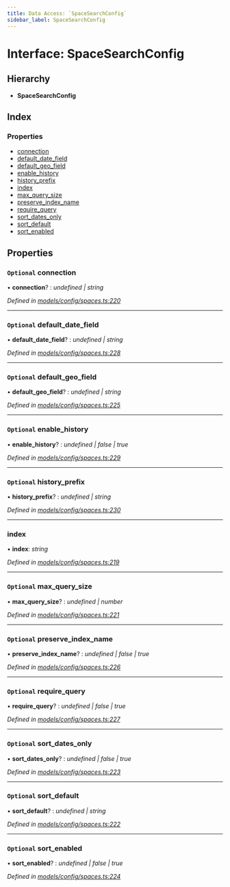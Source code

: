 ```yaml
---
title: Data Access: `SpaceSearchConfig`
sidebar_label: SpaceSearchConfig
---
```


# Interface: SpaceSearchConfig

## Hierarchy

* **SpaceSearchConfig**

## Index

### Properties

* [connection](spacesearchconfig.md#optional-connection)
* [default_date_field](spacesearchconfig.md#optional-default_date_field)
* [default_geo_field](spacesearchconfig.md#optional-default_geo_field)
* [enable_history](spacesearchconfig.md#optional-enable_history)
* [history_prefix](spacesearchconfig.md#optional-history_prefix)
* [index](spacesearchconfig.md#index)
* [max_query_size](spacesearchconfig.md#optional-max_query_size)
* [preserve_index_name](spacesearchconfig.md#optional-preserve_index_name)
* [require_query](spacesearchconfig.md#optional-require_query)
* [sort_dates_only](spacesearchconfig.md#optional-sort_dates_only)
* [sort_default](spacesearchconfig.md#optional-sort_default)
* [sort_enabled](spacesearchconfig.md#optional-sort_enabled)

## Properties

### `Optional` connection

• **connection**? : *undefined | string*

*Defined in [models/config/spaces.ts:220](https://github.com/terascope/teraslice/blob/d2d877b60/packages/data-access/src/models/config/spaces.ts#L220)*

___

### `Optional` default_date_field

• **default_date_field**? : *undefined | string*

*Defined in [models/config/spaces.ts:228](https://github.com/terascope/teraslice/blob/d2d877b60/packages/data-access/src/models/config/spaces.ts#L228)*

___

### `Optional` default_geo_field

• **default_geo_field**? : *undefined | string*

*Defined in [models/config/spaces.ts:225](https://github.com/terascope/teraslice/blob/d2d877b60/packages/data-access/src/models/config/spaces.ts#L225)*

___

### `Optional` enable_history

• **enable_history**? : *undefined | false | true*

*Defined in [models/config/spaces.ts:229](https://github.com/terascope/teraslice/blob/d2d877b60/packages/data-access/src/models/config/spaces.ts#L229)*

___

### `Optional` history_prefix

• **history_prefix**? : *undefined | string*

*Defined in [models/config/spaces.ts:230](https://github.com/terascope/teraslice/blob/d2d877b60/packages/data-access/src/models/config/spaces.ts#L230)*

___

###  index

• **index**: *string*

*Defined in [models/config/spaces.ts:219](https://github.com/terascope/teraslice/blob/d2d877b60/packages/data-access/src/models/config/spaces.ts#L219)*

___

### `Optional` max_query_size

• **max_query_size**? : *undefined | number*

*Defined in [models/config/spaces.ts:221](https://github.com/terascope/teraslice/blob/d2d877b60/packages/data-access/src/models/config/spaces.ts#L221)*

___

### `Optional` preserve_index_name

• **preserve_index_name**? : *undefined | false | true*

*Defined in [models/config/spaces.ts:226](https://github.com/terascope/teraslice/blob/d2d877b60/packages/data-access/src/models/config/spaces.ts#L226)*

___

### `Optional` require_query

• **require_query**? : *undefined | false | true*

*Defined in [models/config/spaces.ts:227](https://github.com/terascope/teraslice/blob/d2d877b60/packages/data-access/src/models/config/spaces.ts#L227)*

___

### `Optional` sort_dates_only

• **sort_dates_only**? : *undefined | false | true*

*Defined in [models/config/spaces.ts:223](https://github.com/terascope/teraslice/blob/d2d877b60/packages/data-access/src/models/config/spaces.ts#L223)*

___

### `Optional` sort_default

• **sort_default**? : *undefined | string*

*Defined in [models/config/spaces.ts:222](https://github.com/terascope/teraslice/blob/d2d877b60/packages/data-access/src/models/config/spaces.ts#L222)*

___

### `Optional` sort_enabled

• **sort_enabled**? : *undefined | false | true*

*Defined in [models/config/spaces.ts:224](https://github.com/terascope/teraslice/blob/d2d877b60/packages/data-access/src/models/config/spaces.ts#L224)*
